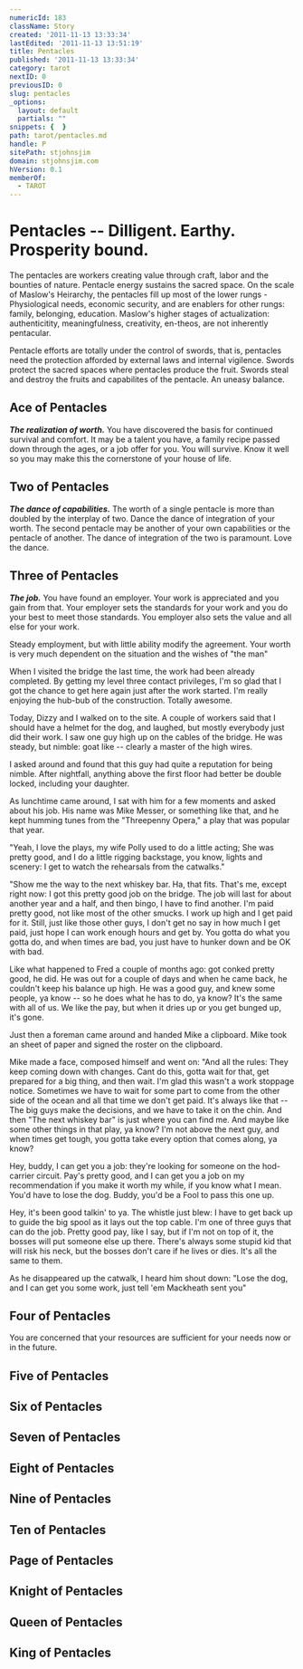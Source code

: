 ```yaml
---
numericId: 183
className: Story
created: '2011-11-13 13:33:34'
lastEdited: '2011-11-13 13:51:19'
title: Pentacles
published: '2011-11-13 13:33:34'
category: tarot
nextID: 0
previousID: 0
slug: pentacles
_options:
  layout: default
  partials: ""
snippets: {  }
path: tarot/pentacles.md
handle: P
sitePath: stjohnsjim
domain: stjohnsjim.com
hVersion: 0.1
memberOf:
  - TAROT
---
```

# Pentacles -- Dilligent. Earthy. Prosperity bound.

The pentacles are workers creating value through craft, labor and the bounties of nature. Pentacle energy sustains the sacred space. On the scale of Maslow's Heirarchy, the pentacles fill up most of the lower rungs - Physiological needs, economic security, and are enablers for other rungs: family, belonging, education. Maslow's higher stages of actualization: authenticitity, meaningfulness, creativity, en-theos, are not inherently pentacular.

Pentacle efforts are totally under the control of swords, that is, pentacles need the protection afforded by external laws and internal vigilence. Swords protect the sacred spaces where pentacles produce the fruit. Swords steal and destroy the fruits and capabilites of the pentacle. An uneasy balance.

## Ace of Pentacles

**_The realization of worth._** You have discovered the basis for continued survival and comfort. It may be a talent you have, a family recipe passed down through the ages, or a job offer for you. You will survive. Know it well so you may make this the cornerstone of your house of life.

## Two of Pentacles

_**The dance of capabilities.**_ The worth of a single pentacle is more than doubled by the interplay of two. Dance the dance of integration of your worth. The second pentacle may be another of your own capabilities or the pentacle of another. The dance of integration of the two is paramount. Love the dance.

## Three of Pentacles

_**The job.**_ You have found an employer. Your work is appreciated and you gain from that. Your employer sets the standards for your work and you do your best to meet those standards. You employer also sets the value and all else for your work.

Steady employment, but with little ability modify the agreement. Your worth is very much dependent on the situation and the wishes of "the man"

When I visited the bridge the last time, the work had been already completed. By getting my level three contact privileges, I'm so glad that I got the chance to get here again just after the work started. I'm really enjoying the hub-bub of the construction. Totally awesome.

Today, Dizzy and I walked on to the site. A couple of workers said that I should have a helmet for the dog, and laughed, but mostly everybody just did their work. I saw one guy high up on the cables of the bridge. He was steady, but nimble: goat like -- clearly a master of the high wires.

I asked around and found that this guy had quite a reputation for being nimble. After nightfall, anything above the first floor had better be double locked, including your daughter.

As lunchtime came around, I sat with him for a few moments and asked about his job. His name was Mike Messer, or something like that, and he kept humming tunes from the "Threepenny Opera," a play that was popular that year.

"Yeah, I love the plays, my wife Polly used to do a little acting; She was pretty good, and I do a little rigging backstage, you know, lights and scenery: I get to watch the rehearsals from the catwalks."

"Show me the way to the next whiskey bar. Ha, that fits. That's me, except right now: I got this pretty good job on the bridge. The job will last for about another year and a half, and then bingo, I have to find another. I'm paid pretty good, not like most of the other smucks. I work up high and I get paid for it. Still, just like those other guys, I don't get no say in how much I get paid, just hope I can work enough hours and get by. You gotta do what you gotta do, and when times are bad, you just have to hunker down and be OK with bad.

Like what happened to Fred a couple of months ago: got conked pretty good, he did. He was out for a couple of days and when he came back, he couldn't keep his balance up high. He was a good guy, and knew some people, ya know -- so he does what he has to do, ya know? It's the same with all of us. We like the pay, but when it dries up or you get bunged up, it's gone.

Just then a foreman came around and handed Mike a clipboard. Mike took an sheet of paper and signed the roster on the clipboard.

Mike made a face, composed himself and went on: "And all the rules: They keep coming down with changes. Cant do this, gotta wait for that, get prepared for a big thing, and then wait. I'm glad this wasn't a work stoppage notice. Sometimes we have to wait for some part to come from the other side of the ocean and all that time we don't get paid. It's always like that -- The big guys make the decisions, and we have to take it on the chin. And then "The next whiskey bar" is just where you can find me. And maybe like some other things in that play, ya know? I'm not above the next guy, and when times get tough, you gotta take every option that comes along, ya know?

Hey, buddy, I can get you a job: they're looking for someone on the hod-carrier circuit. Pay's pretty good, and I can get you a job on my recommendation if you make it worth my while, if you know what I mean. You'd have to lose the dog. Buddy, you'd be a Fool to pass this one up.

Hey, it's been good talkin' to ya. The whistle just blew: I have to get back up to guide the big spool as it lays out the top cable. I'm one of three guys that can do the job. Pretty good pay, like I say, but if I'm not on top of it, the bosses will put someone else up there. There's always some stupid kid that will risk his neck, but the bosses don't care if he lives or dies. It's all the same to them.

As he disappeared up the catwalk, I heard him shout down: "Lose the dog, and I can get you some work, just tell 'em Mackheath sent you"

## Four of Pentacles

You are concerned that your resources are sufficient for your needs now or in the future.

## Five of Pentacles

## Six of Pentacles

## Seven of Pentacles

## Eight of Pentacles

## Nine of Pentacles

## Ten of Pentacles

## Page of Pentacles

## Knight of Pentacles

## Queen of Pentacles

## King of Pentacles

